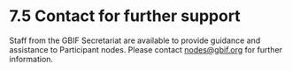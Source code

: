 # 7.5 Contact for further support

Staff from the GBIF Secretariat are available to provide guidance and assistance to Participant nodes. Please contact [nodes@gbif.org](mailto:nodes@gbif.org) for further information.

